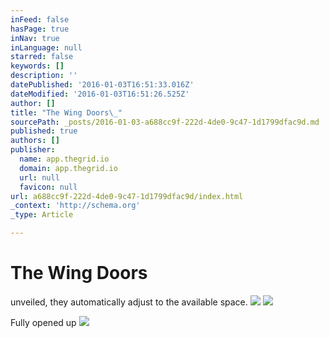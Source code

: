```yaml
---
inFeed: false
hasPage: true
inNav: true
inLanguage: null
starred: false
keywords: []
description: ''
datePublished: '2016-01-03T16:51:33.016Z'
dateModified: '2016-01-03T16:51:26.525Z'
author: []
title: "The Wing Doors\_"
sourcePath: _posts/2016-01-03-a688cc9f-222d-4de0-9c47-1d1799dfac9d.md
published: true
authors: []
publisher:
  name: app.thegrid.io
  domain: app.thegrid.io
  url: null
  favicon: null
url: a688cc9f-222d-4de0-9c47-1d1799dfac9d/index.html
_context: 'http://schema.org'
_type: Article

---
```

# The Wing Doors 

unveiled, they automatically adjust to the available space.
![](https://s3-us-west-2.amazonaws.com/the-grid-img/p/b09a97439687dc8a1a84a448037060385dc0fe89.jpg)
![](https://the-grid-user-content.s3-us-west-2.amazonaws.com/cfc21de3-be7c-439c-a952-13225b8a6cd7.jpg)

Fully opened up
![](https://the-grid-user-content.s3-us-west-2.amazonaws.com/d0abb77e-80d9-44e4-a902-b0389e17301c.jpg)